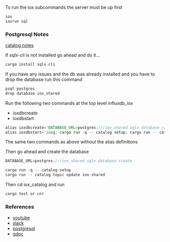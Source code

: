 
To run the iox subcommands the server must be up first

```rust
iox
ioxrun sql
```

### Postgresql Notes

[catalog notes](https://github.com/influxdata/influxdb_iox/tree/main/iox_catalog)

If *sqlx-cli* is not installed go ahead and do it...

```rust
cargo install sqlx-cli
```

If you have any issues and the db was already installed and you have to drop the database run this command

```rust
psql postgres
drop database iox_shared
```

Run the following two commands at the top level influxdb_iox

* ioxdbcreate
* ioxdbstart

```rust
alias ioxdbcreate='DATABASE_URL=postgres:///iox_shared sqlx database create'
alias ioxdbstart='ioxg; cargo run -q -- catalog setup; cargo run -- catalog topic update iox-shared'
```

The same two commands as above without the alias definitions

Then go ahead and create the database

```rust
DATABASE_URL=postgres:///iox_shared sqlx database create
```

```rust
cargo run -q -- catalog setup
cargo run -- catalog topic update iox-shared
```

Then cd iox_catalog and run

```rust
cargo test or cnr
```

### References
* [youtube](https://github.com/stormasm/youtube/blob/main/cs/iox.md)
* [slack](./iox-slack.md)
* [postgresql](./postgresql.md)
* [gdoc](https://docs.google.com/document/d/e/2PACX-1vQ2cTRWln8Nyn2yQh4CWwvyN5yI3Op-4RA3MpB1moivlQtBBQ9KhR5N2vvkMiZz51t_1EPhj5SDmJh5/pub)
